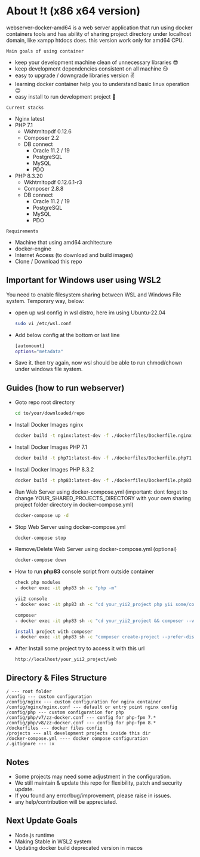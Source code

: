 # About !t (x86 x64 version)
webserver-docker-amd64 is a web server application that run using docker containers tools and has ability of sharing project directory under localhost domain, like xampp htdocs does. this version work only for amd64 CPU.

`Main goals of using container`
- keep your development machine clean of unnecessary libraries 😎
- keep development dependencies consistent on all machine 😏
- easy to upgrade / downgrade libraries version ✌️
- learning docker container help you to understand basic linux operation 😍
- easy install to run development project 🥳

`Current stacks`
- Nginx latest
- PHP 7.1
    - Wkhtmltopdf 0.12.6
    - Composer 2.2
    - DB connect
        - Oracle 11.2 / 19
        - PostgreSQL
        - MySQL
        - PDO
- PHP 8.3.20
    - Wkhtmltopdf 0.12.6.1-r3
    - Composer 2.8.8
    - DB connect
        - Oracle 11.2 / 19
        - PostgreSQL
        - MySQL
        - PDO

`Requirements`
- Machine that using amd64 architecture
- docker-engine
- Internet Access (to download and build images)
- Clone / Download this repo

## Important for Windows user using WSL2
You need to enable filesystem sharing between WSL and Windows File system.
Temporary way, below:
- open up wsl config in wsl distro, here im using Ubuntu-22.04
    ```bash
    sudo vi /etc/wsl.conf
    ```

- Add below config at the bottom or last line
    ```bash
    [automount]
	options="metadata"
    ```

- Save it. then try again, now wsl should be able to run chmod/chown under windows file system.


## Guides (how to run webserver)
- Goto repo root directory

  ```bash
  cd to/your/downloaded/repo
  ```

- Install Docker Images nginx

  ```bash
  docker build -t nginx:latest-dev -f ./dockerfiles/Dockerfile.nginx .
  ```

- Install Docker Images PHP 7.1

  ```bash
  docker build -t php71:latest-dev -f ./dockerfiles/Dockerfile.php71 .
  ```

- Install Docker Images PHP 8.3.2

  ```bash
  docker build -t php83:latest-dev -f ./dockerfiles/Dockerfile.php83 .
  ```

- Run Web Server using docker-compose.yml (important: dont forget to change YOUR_SHARED_PROJECTS_DIRECTORY with your own sharing project folder directory in docker-compose.yml)

  ```bash
  docker-compose up -d
  ```

- Stop Web Server using docker-compose.yml

  ```bash
  docker-compose stop
  ```

- Remove/Delete Web Server using docker-compose.yml (optional)

  ```bash
  docker-compose down
  ```

- How to run **php83** console script from outside container

  ```bash
  check php modules
  - docker exec -it php83 sh -c "php -m"

  yii2 console
  - docker exec -it php83 sh -c "cd your_yii2_project php yii some/controller-script"

  composer
  - docker exec -it php83 sh -c "cd your_yii2_project && composer --version"

  install project with composer
  - docker exec -it php83 sh -c "composer create-project --prefer-dist yiisoft/yii2-app-basic your_yii2_project"
  ```

- After Install some project try to access it with this url
  ```
  http://localhost/your_yii2_project/web
  ```

## Directory & Files Structure
```
/ --- root folder
/config --- custom configuration
/config/nginx --- custom configuration for nginx container
/config/nginx/nginx.conf --- default or entry point nginx config
/config/php --- custom configuration for php
/config/php/v7/zz-docker.conf --- config for php-fpm 7.*
/config/php/v8/zz-docker.conf --- config for php-fpm 8.*
/dockerfiles --- docker files config
/projects --- all development projects inside this dir
/docker-compose.yml ---- docker compose configuration
/.gitignore --- :x

```

## Notes
- Some projects may need some adjustment in the configuration.
- We still maintain & update this repo for flexibility, patch and security update.
- If you found any error/bug/improvement, please raise in issues.
- any help/contribution will be appreciated.

## Next Update Goals
- Node.js runtime
- Making Stable in WSL2 system
- Updating docker build deprecated version in macos